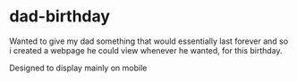 # dad-birthday
Wanted to give my dad something that would essentially last forever and so i created a webpage he could view whenever he wanted, for this birthday.

Designed to display mainly on mobile
